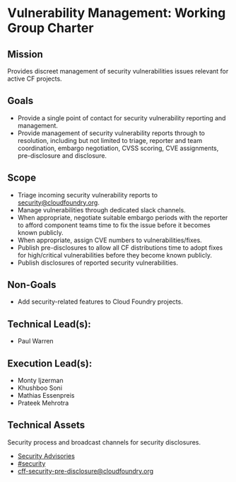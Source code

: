 # Vulnerability Management: Working Group Charter

## Mission

Provides discreet management of security vulnerabilities issues relevant for active CF projects.

## Goals

* Provide a single point of contact for security vulnerability reporting and management.
* Provide management of security vulnerability reports through to resolution, including but not limited to triage, reporter and team coordination, embargo negotiation, CVSS scoring, CVE assignments, pre-disclosure and disclosure.

## Scope

* Triage incoming security vulnerability reports to [security@cloudfoundry.org](mailto:security@cloudfoundry.org).
* Manage vulnerabilities through dedicated slack channels.
* When appropriate, negotiate suitable embargo periods with the reporter to afford component teams time to fix the issue before it becomes known publicly.
* When appropriate, assign CVE numbers to vulnerabilities/fixes.
* Publish pre-disclosures to allow all CF distributions time to adopt fixes for high/critical vulnerabilities before they become known publicly.
* Publish disclosures of reported security vulnerabilities.

## Non-Goals

* Add security-related features to Cloud Foundry projects.

## Technical Lead(s): 
- Paul Warren

## Execution Lead(s):
- Monty Ijzerman
- Khushboo Soni
- Mathias Essenpreis 
- Prateek Mehrotra

## Technical Assets

Security process and broadcast channels for security disclosures.

* [Security Advisories](https://www.cloudfoundry.org/foundryblog/security-advisory/)
* [#security](https://cloudfoundry.slack.com/archives/C0DEQSW9W)
* [cff-security-pre-disclosure@cloudfoundry.org](mailto:cff-security-pre-disclosure@cloudfoundry.org)
